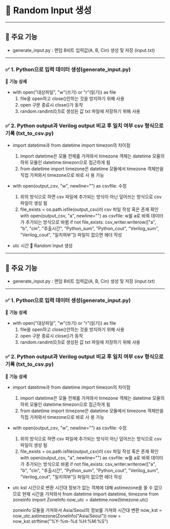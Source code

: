 # 📌 Random Input 생성
---
## 🚀 주요 기능
  - generate_input.py	: 랜덤 8비트 입력값(A, B, Cin) 생성 및 저장 (input.txt)
---
### ✅ 1. Python으로 입력 데이터 생성(generate_input.py)

📌 **기능 상세**

  - with open("대상파일", "w"(쓰기) or "r"(읽기)) as file
    1. file을 open하고 close()안하는 것을 방지하기 위해 사용
    2. open 구문 종료시 close()가 동작
    3. random.randint(0,1)로 생성된 값 txt 파일에 저장하기 위해 사용
  
### ✅ 2. Python output과 Verilog output 비교 후 일치 여부 csv 형식으로 기록 (txt_to_csv.py)

  - import datetime과 from datetime import timezon의 차이점
    1. import datetime은 모듈 전체를 가져와서 timezone 객체는 datetime 모율의 하위 모듈인 datetime.timezon으로         접근하게 됨
    2. from datetime import timezone은 datetime 모듈에서 timezone 객체만을 직접 가져와서 timezone으로 바로 사         용 가능
   
  - with open(output_csv, "w", newline="") as csvfile: 수정
    1. 위의 방식으로 하면 csv 파일에 추가되는 방식이 아닌 덮어쓰는 방식으로 csv 파일이 생성 됨
    2. file_exists = os.path.isfile(output_csv)러 csv 파일 작성 혹은 존재 확인
       with open(output_csv, "a", newline="") as csvfile: w를 a로 바꿔 데이터가 추가되는 방식으로 바뀜
       if not file_exists:
        csv_writer.writerow(["a", "b", "cin", "추출시간", "Python_sum", "Python_cout", "Verilog_sum", "Verilog_cout", "일치여부"])
       파일이 없으면 헤더 작성

  - utc 시간 📌 Random Input 생성
---
## 🚀 주요 기능
  - generate_input.py	: 랜덤 8비트 입력값(A, B, Cin) 생성 및 저장 (input.txt)
---
### ✅ 1. Python으로 입력 데이터 생성(generate_input.py)

📌 **기능 상세**

  - with open("대상파일", "w"(쓰기) or "r"(읽기)) as file
    1. file을 open하고 close()안하는 것을 방지하기 위해 사용
    2. open 구문 종료시 close()가 동작
    3. random.randint(0,1)로 생성된 값 txt 파일에 저장하기 위해 사용
  
### ✅ 2. Python output과 Verilog output 비교 후 일치 여부 csv 형식으로 기록 (txt_to_csv.py)

📌 **기능 상세**

  - import datetime과 from datetime import timezon의 차이점
    1. import datetime은 모듈 전체를 가져와서 timezone 객체는 datetime 모율의 하위 모듈인 datetime.timezon으로         접근하게 됨
    2. from datetime import timezone은 datetime 모듈에서 timezone 객체만을 직접 가져와서 timezone으로 바로 사         용 가능
   
  - with open(output_csv, "w", newline="") as csvfile: 수정
    1. 위의 방식으로 하면 csv 파일에 추가되는 방식이 아닌 덮어쓰는 방식으로 csv 파일이 생성 됨
    2. file_exists = os.path.isfile(output_csv)러 csv 파일 작성 혹은 존재 확인
       with open(output_csv, "a", newline="") as csvfile: w를 a로 바꿔 데이터가 추가되는 방식으로 바뀜
       if not file_exists:
        csv_writer.writerow(["a", "b", "cin", "추출시간", "Python_sum", "Python_cout", "Verilog_sum", "Verilog_cout", "일치여부"])
       파일이 없으면 헤더 작성

  - utc kst 시간으로 변환
    시간대 정보가 없는 객체에 대해 astimezone을 쓸 수 없으므로
    현재 시간을 가져와서
    from datetime import datetime, timezone
    from zoneinfo import ZoneInfo
    now_utc = datetime.now(timezone.utc)
    
    zoneinfo 모듈을 가져와서 Asia/Seoul의 정보를 가져와 시간대 변환
    now_kst = now_utc.astimezone(ZoneInfo("Asia/Seoul"))
    now = now_kst.strftime("%Y-%m-%d %H:%M:%S")
    
    
